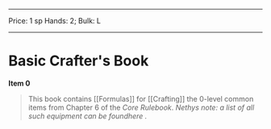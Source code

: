 
---
Price: 1 sp
Hands: 2;
Bulk: L


---

# Basic Crafter's Book

**Item 0**

> This book contains [[Formulas]] for [[Crafting]] the 0-level common items from Chapter 6 of the *Core Rulebook*. *Nethys note: a list of all such equipment can be foundhere
.* 
